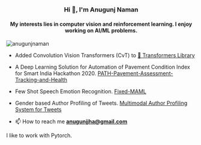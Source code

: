 <h3 align="center">Hi 👋, I'm Anugunj Naman</h3>
<h4 align="center">My interests lies in computer vision and reinforcement learning. I enjoy working on AI/ML problems.</h4>

<p align="left"> <img src="https://komarev.com/ghpvc/?username=anugunjnaman&label=Profile%20views&color=0e75b6&style=flat" alt="anugunjnaman" /> </p>

- Added Convolution Vision Transformers (CvT) to [🤗 Transformers Library](https://github.com/huggingface/transformers)

- A Deep Learning Solution for Automation of Pavement Condition Index for Smart India Hackathon 2020. [PATH-Pavement-Assessment-Tracking-and-Health](https://github.com/AnugunjNaman/PATH-Pavement-Assessment-Tracking-and-Health-SIH2020)

- Few Shot Speech Emotion Recognition. [Fixed-MAML](https://arxiv.org/pdf/2101.01356.pdf)

- Gender based Author Profiling of Tweets. [Multimodal Author Profiling System for Tweets](https://ieeexplore.ieee.org/abstract/document/9482514/)

- 📫 How to reach me **anugunjjha@gmail.com**

I like to work with Pytorch.
